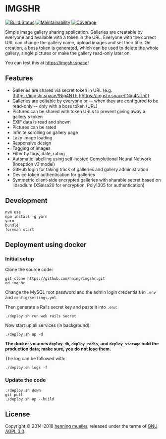 # IMGSHR

[![Build Status](https://img.shields.io/travis/nning/imgshr/master.svg)](https://travis-ci.org/nning/imgshr)
[![Maintainability](https://img.shields.io/codeclimate/maintainability/nning/imgshr.svg)](https://codeclimate.com/github/nning/imgshr)
[![Coverage](https://img.shields.io/coveralls/nning/imgshr/master.svg)](https://coveralls.io/r/nning/imgshr)


Simple image gallery sharing application. Galleries are creatable by everyone
and available with a token in the URL. Everyone with the correct URL can change
the gallery name, upload images and set their title. On creation, a boss token
is generated, which can be used to delete the whole gallery, single pictures or
make the gallery read-only later on.

You can test this at https://imgshr.space!

## Features

* Galleries are shared via secret token in URL
  (e.g. [https://imgshr.space/!Njg4NThi](https://imgshr.space/!Njg4NThi))
* Galleries are editable by everyone or -- when they are configured to be
  read-only -- only with a boss token (URL)
* Pictures can be shared with token URLs to prevent giving away a gallery's
  token
* EXIF data is read and shown
* Pictures can be rated
* Infinite scrolling on gallery page
* Lazy image loading
* Responsive design
* Tagging of images
* Filter by tags, date, rating
* Automatic labelling using self-hosted Convolutional Neural Network
  (Inception v3 model)
* GitHub login for taking track of galleries and gallery administration
* Device token authentication for galleries
* Symmetric client-side encrypted galleries with sharable secret based on
  libsodium (XSalsa20 for encryption, Poly1305 for authentication)

## Development

    nvm use
	npm install -g yarn
	yarn
	bundle
	foreman start

## Deployment using docker

### Initial setup

Clone the source code:

    git clone https://github.com/nning/imgshr.git
    cd imgshr

Change the MySQL root password and the admin login credentials in `.env` and
`config/settings.yml`.

Then generate a Rails secret key and paste it into `.env`:

    ./deploy.sh run web rails secret

Now start up all services (in background):

    ./deploy.sh up -d

**The docker volumes `deploy_db`, `deploy_redis`, and `deploy_storage` hold the
production data; make sure, you do not lose them.**

The log can be followed with:

    ./deploy.sh logs -f

### Update the code

    ./deploy.sh down
    git pull
    ./deploy.sh up --build

## License

Copyright © 2014-2018 [henning mueller](https://nning.io/), released
under the terms of [GNU AGPL 3.0](http://www.gnu.org/licenses/agpl-3.0.html).
